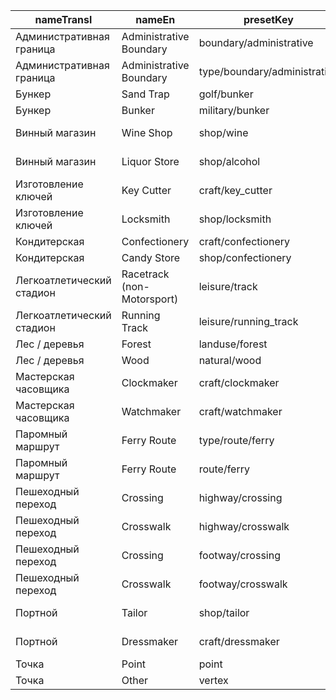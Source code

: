 |nameTransl|nameEn|presetKey|searchable|icon|tags0|tags1|tags2|tags3|tags4|geometryArea|geometryLine|geometryPoint|geometryVertex|geometryRelation|
| ------ | ------ | ------ | ------ | ------ | ------ | ------ | ------ | ------ | ------ | ------ | ------ | ------ | ------ | ------ |
|Административная граница|Administrative Boundary|boundary/administrative| | |boundary=administrative| | | | | |line| | | |
|Административная граница|Administrative Boundary|type/boundary/administrative| |boundary|type=boundary|boundary=administrative| | | | | | | |relation|
|Бункер|Sand Trap|golf/bunker| |golf|golf=bunker|natural=sand| | | |area| | | | |
|Бункер|Bunker|military/bunker| | |military=bunker| | | | |area| |point|vertex| |
|Винный магазин|Wine Shop|shop/wine| |alcohol-shop|shop=wine| | | | |area| |point| | |
|Винный магазин|Liquor Store|shop/alcohol| |alcohol-shop|shop=alcohol| | | | |area| |point| | |
|Изготовление ключей|Key Cutter|craft/key_cutter| |marker-stroked|craft=key_cutter| | | | |area| |point| | |
|Изготовление ключей|Locksmith|shop/locksmith| |shop|shop=locksmith| | | | |area| |point| | |
|Кондитерская|Confectionery|craft/confectionery| |bakery|craft=confectionery| | | | |area| |point| | |
|Кондитерская|Candy Store|shop/confectionery| |shop|shop=confectionery| | | | |area| |point| | |
|Легкоатлетический стадион|Racetrack (non-Motorsport)|leisure/track| |highway-road|leisure=track| | | | | |line|point| | |
|Легкоатлетический стадион|Running Track|leisure/running_track| |pitch|leisure=track|sport=running| | | | |line|point| | |
|Лес / деревья|Forest|landuse/forest| |park2|landuse=forest| | | | |area| | | | |
|Лес / деревья|Wood|natural/wood| |park2|natural=wood| | | | |area| |point| | |
|Мастерская часовщика|Clockmaker|craft/clockmaker| |circle-stroked|craft=clockmaker| | | | |area| |point| | |
|Мастерская часовщика|Watchmaker|craft/watchmaker| |circle-stroked|craft=watchmaker| | | | |area| |point| | |
|Паромный маршрут|Ferry Route|type/route/ferry| |route-ferry|type=route|route=ferry| | | | | | | |relation|
|Паромный маршрут|Ferry Route|route/ferry| |ferry|route=ferry| | | | | |line| | | |
|Пешеходный переход|Crossing|highway/crossing| | |highway=crossing| | | | | | | |vertex| |
|Пешеходный переход|Crosswalk|highway/crosswalk| | |highway=crossing|crossing=zebra| | | | | | |vertex| |
|Пешеходный переход|Crossing|footway/crossing| | |highway=footway|footway=crossing| | | | |line| | | |
|Пешеходный переход|Crosswalk|footway/crosswalk| | |highway=footway|footway=crossing|crossing=zebra| | | |line| | | |
|Портной|Tailor|shop/tailor| |clothing-store|shop=tailor| | | | |area| |point| | |
|Портной|Dressmaker|craft/dressmaker| |clothing-store|craft=dressmaker| | | | |area| |point| | |
|Точка|Point|point| | | | | | | | | |point| | |
|Точка|Other|vertex| | | | | | | | | | |vertex| |
